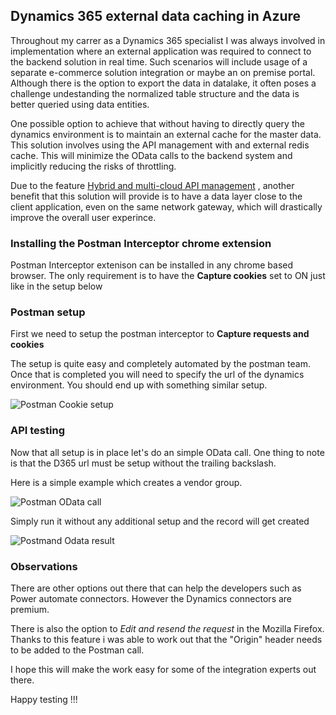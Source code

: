 ## Dynamics 365 external data caching in Azure

Throughout my carrer as a Dynamics 365 specialist I was always involved in implementation where an external application was required to connect to the backend solution in real time.
Such scenarios will include usage of a separate e-commerce solution integration or maybe an on premise portal.
Although there is the option to export the data in datalake, it often poses a challenge undestanding the normalized table structure and the data is better queried using data entities.

One possible option to achieve that without having to directly query the dynamics environment is to maintain an external cache for the master data.
This solution involves using the API management with and external redis cache.
This will minimize the OData calls to the backend system and implicitly reducing the risks of throttling. 

Due to the feature [Hybrid and multi-cloud API management](https://docs.microsoft.com/en-us/azure/api-management/self-hosted-gateway-overview#hybrid-and-multi-cloud-api-management) , another benefit that this solution will provide is to have a data layer close to the client application, even on the same network gateway, which will drastically improve the overall user experince.

### Installing the Postman Interceptor chrome extension

Postman Interceptor extenison can be installed in any chrome based browser. 
The only requirement is to have the **Capture cookies** set to ON just like in the setup below



### Postman setup

First we need to setup the postman interceptor to **Capture requests and cookies**

The setup is quite easy and completely automated by the postman team. Once that is completed you will need to specify the url of the dynamics environment.
You should end up with something similar setup.  

![Postman Cookie setup](https://user-images.githubusercontent.com/25058196/158826075-5d0912f1-1576-46a6-a4f8-e71f45f7cb71.PNG)


### API testing

Now that all setup is in place let's do an simple OData call. One thing to note is that the D365 url must be setup without the trailing backslash.

Here is a simple example which creates a vendor group.

![Postman OData call](https://user-images.githubusercontent.com/25058196/158974766-8aea6643-162d-4ddd-bc93-79d5102f762c.PNG)

Simply run it without any additional setup and the record will get created

![Postmand Odata result](https://user-images.githubusercontent.com/25058196/158975540-650f827c-e172-4361-984d-8c697a455a8c.PNG)

### Observations

There are other options out there that can help the developers such as Power automate connectors. However the Dynamics connectors are premium.

There is also the option to *Edit and resend the request* in the Mozilla Firefox. Thanks to this feature i was able to work out that the "Origin" header needs to be added to the Postman call.

I hope this will make the work easy for some of the integration experts out there. 

Happy testing !!!

